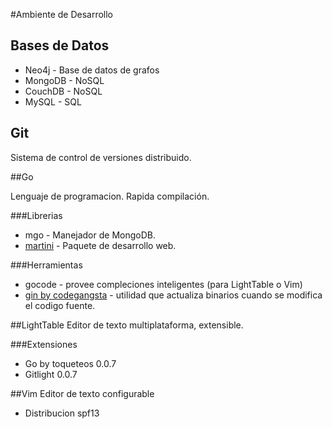 #Ambiente de Desarrollo
## Bases de Datos
* Neo4j - Base de datos de grafos
* MongoDB - NoSQL
* CouchDB - NoSQL
* MySQL - SQL

## Git
Sistema de control de versiones distribuido.

##Go

Lenguaje de programacion. Rapida compilación.

###Librerias
* mgo - Manejador de MongoDB.
* [martini](https://github.com/go-martini/martini/) - Paquete de desarrollo web.

###Herramientas
* gocode - provee compleciones inteligentes (para LightTable o Vim)
* [gin by codegangsta](https://github.com/codegangsta/gin) - utilidad que actualiza binarios cuando se modifica el codigo fuente.


##LightTable
Editor de texto multiplataforma, extensible.

###Extensiones
* Go by toqueteos 0.0.7
* Gitlight 0.0.7

##Vim
Editor de texto configurable
* Distribucion spf13
